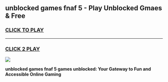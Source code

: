 
## unblocked games fnaf 5 - Play Unblocked Gmaes & Free
<h3>
<a href="https://news.freeplayer.one?title=unblocked_games_fnaf_5&ref=16F">CLICK TO PLAY</a></h3>
<hr>

<h3>
<a href="https://news.freeplayer.one?title=unblocked_games_fnaf_5&ref=16F">CLICK 2 PLAY</a>
  
</h3>

<a href="https://news.freeplayer.one?title=unblocked_games_fnaf_5&ref=16F/"><img src="https://clearcache.store/games.png"></a>


**unblocked games fnaf 5 games unblocked: Your Gateway to Fun and Accessible Online Gaming**

